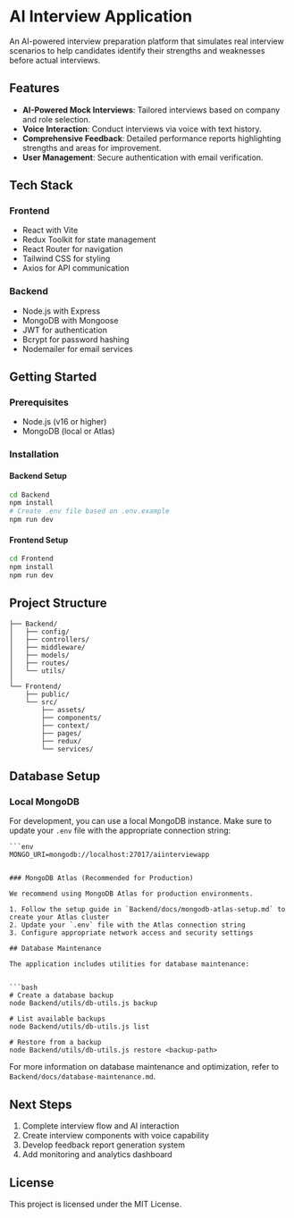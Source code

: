 # AI Interview Application

An AI-powered interview preparation platform that simulates real interview scenarios to help candidates identify their strengths and weaknesses before actual interviews.

## Features

- **AI-Powered Mock Interviews**: Tailored interviews based on company and role selection.
- **Voice Interaction**: Conduct interviews via voice with text history.
- **Comprehensive Feedback**: Detailed performance reports highlighting strengths and areas for improvement.
- **User Management**: Secure authentication with email verification.

## Tech Stack

### Frontend

- React with Vite
- Redux Toolkit for state management
- React Router for navigation
- Tailwind CSS for styling
- Axios for API communication

### Backend

- Node.js with Express
- MongoDB with Mongoose
- JWT for authentication
- Bcrypt for password hashing
- Nodemailer for email services

## Getting Started

### Prerequisites

- Node.js (v16 or higher)
- MongoDB (local or Atlas)

### Installation

#### Backend Setup

```bash
cd Backend
npm install
# Create .env file based on .env.example
npm run dev
```

#### Frontend Setup

```bash
cd Frontend
npm install
npm run dev
```

## Project Structure

```
├── Backend/
│   ├── config/
│   ├── controllers/
│   ├── middleware/
│   ├── models/
│   ├── routes/
│   └── utils/
│
└── Frontend/
    ├── public/
    └── src/
        ├── assets/
        ├── components/
        ├── context/
        ├── pages/
        ├── redux/
        └── services/
```

## Database Setup

### Local MongoDB

For development, you can use a local MongoDB instance. Make sure to update your `.env` file with the appropriate connection string:

```env
```env
MONGO_URI=mongodb://localhost:27017/aiinterviewapp
```
```

### MongoDB Atlas (Recommended for Production)

We recommend using MongoDB Atlas for production environments.

1. Follow the setup guide in `Backend/docs/mongodb-atlas-setup.md` to create your Atlas cluster
2. Update your `.env` file with the Atlas connection string
3. Configure appropriate network access and security settings

## Database Maintenance

The application includes utilities for database maintenance:


```bash
# Create a database backup
node Backend/utils/db-utils.js backup

# List available backups
node Backend/utils/db-utils.js list

# Restore from a backup
node Backend/utils/db-utils.js restore <backup-path>
```


For more information on database maintenance and optimization, refer to `Backend/docs/database-maintenance.md`.

## Next Steps

1. Complete interview flow and AI interaction
2. Create interview components with voice capability
3. Develop feedback report generation system
4. Add monitoring and analytics dashboard

## License

This project is licensed under the MIT License.
